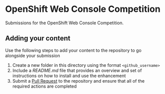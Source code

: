 # OpenShift Web Console Competition

Submissions for the OpenShift Web Console Competition. 

## Adding your content

Use the following steps to add your content to the repository to go alongside your submission

1. Create a new folder in this directory using the format `<github_username>`
2. Include a _README.md_ file that provides an overview and set of instructions on how to install and use the enhancement
3. Submit a [Pull Request](https://github.com/redhat-developer/openshift-web-console-customizations/pulls) to the repository and ensure that all of the required actions are completed